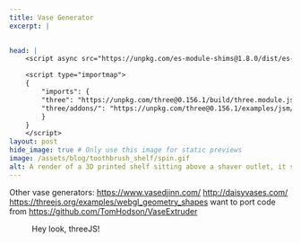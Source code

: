```yaml
---
title: Vase Generator
excerpt: |
    

head: |
    <script async src="https://unpkg.com/es-module-shims@1.8.0/dist/es-module-shims.js"></script>

    <script type="importmap">
    {
        "imports": {
        "three": "https://unpkg.com/three@0.156.1/build/three.module.js",
        "three/addons/": "https://unpkg.com/three@0.156.1/examples/jsm/"
        }
    }
    </script>
layout: post
hide_image: true # Only use this image for static previews
image: /assets/blog/toothbrush_shelf/spin.gif
alt: A render of a 3D printed shelf sitting above a shaver outlet, it spins slowly. 
---
```

Other vase generators: https://www.vasedjinn.com/
http://daisyvases.com/
https://threejs.org/examples/webgl_geometry_shapes
want to port code from https://github.com/TomHodson/VaseExtruder

<script type="module">
    import * as THREE from 'three';
    import { OrbitControls } from 'three/addons/controls/OrbitControls.js';
	import { RoomEnvironment } from 'three/addons/environments/RoomEnvironment.js';
    import { GLTFLoader } from 'three/addons/loaders/GLTFLoader.js';
    import { DRACOLoader } from 'three/addons/loaders/DRACOLoader.js';

    let mixer;

    // Get background color of the body element
    const body = document.getElementsByTagName("body")[0];
    const style = window.getComputedStyle(body);
    const background_color = style.getPropertyValue("background-color");

    // create the scene and the camera
    const scene = new THREE.Scene();
    scene.background = new THREE.Color(background_color);
    const camera = new THREE.PerspectiveCamera( 75, window.innerWidth / window.innerHeight, 0.1, 1000 );

    const canvas = document.getElementById("threejs");
    const renderer = new THREE.WebGLRenderer({canvas: canvas, antialias: true, powerPreference: "low-power"});
    renderer.setPixelRatio( window.devicePixelRatio );

    // setup the controls
    const controls = new OrbitControls( camera, renderer.domElement );
    controls.target.set( 0, 0.5, 0 );
    controls.update();
    controls.enablePan = false;
    controls.enableDamping = true;

    const dracoLoader = new DRACOLoader();
    dracoLoader.setDecoderPath( 'jsm/libs/draco/gltf/' );

    const loader = new GLTFLoader();
    loader.setDRACOLoader( dracoLoader );
    loader.load( '/assets/blog/shelves/model/shelves.glb', function ( gltf ) {

        const model = gltf.scene;
        // model.position.set( 1, 1, 0 );
        model.scale.set( 1, 1, 1 );
        scene.add( model );

        animate();

    }, undefined, function ( e ) {

        console.error( e );

    } );

    // const geometry = new THREE.BoxGeometry( 1, 1, 1 );
    // const material = new THREE.MeshBasicMaterial( { color: 0x00ff00 } );
    // const cube = new THREE.Mesh( geometry, material );
    // scene.add( cube );

    camera.position.z = 5;

    function animate() {
        requestAnimationFrame( animate );

        controls.update();
        renderer.render( scene, camera );
    }

    animate();
</script>

<figure>
<canvas id = "threejs" style="width:100%"></canvas>
<figcaption>
Hey look, threeJS!
</figcaption>
</figure>

